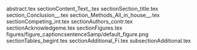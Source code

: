 abstract.tex
sectionContent_Text_.tex
sectionSection_title.tex
section_Conclusion__.tex
section_Methods_All_in_house__.tex
sectionCompeting_int.tex
sectionAuthors_contr.tex
sectionAcknowledgeme.tex
sectionFigures.tex
figures/figure_captioncsentenceSamp/default_figure.png
sectionTables_begint.tex
sectionAdditional_Fi.tex
subsectionAdditional.tex
